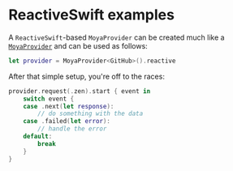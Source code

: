 # ReactiveSwift examples

A `ReactiveSwift`-based `MoyaProvider` can be created much like a
[`MoyaProvider`](../Providers.md) and can be used as follows:

```swift
let provider = MoyaProvider<GitHub>().reactive
```

After that simple setup, you're off to the races:

```swift
provider.request(.zen).start { event in
    switch event {
    case .next(let response):
        // do something with the data
    case .failed(let error):
        // handle the error
    default:
        break
    }
}
```
